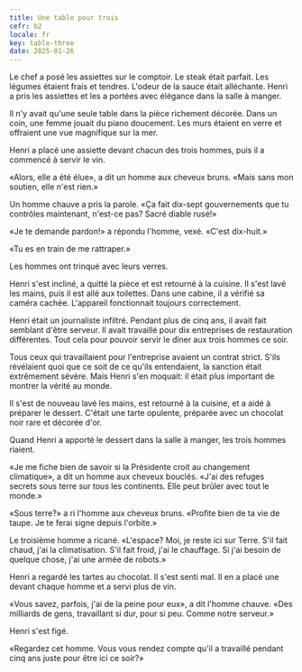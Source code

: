 ```yaml
---
title: Une table pour trois
cefr: b2
locale: fr
key: table-three
date: 2025-01-26
---
```


Le chef a posé les assiettes sur le comptoir. Le steak était parfait. Les légumes étaient frais et tendres. L'odeur de la sauce était alléchante. Henri a pris les assiettes et les a portées avec élégance dans la salle à manger.

Il n'y avait qu'une seule table dans la pièce richement décorée. Dans un coin, une femme jouait du piano doucement. Les murs étaient en verre et offraient une vue magnifique sur la mer.

Henri a placé une assiette devant chacun des trois hommes, puis il a commencé à servir le vin.

«Alors, elle a été élue», a dit un homme aux cheveux bruns. «Mais sans mon soutien, elle n'est rien.»

Un homme chauve a pris la parole. «Ça fait dix-sept gouvernements que tu contrôles maintenant, n'est-ce pas? Sacré diable rusé!»

«Je te demande pardon!» a répondu l'homme, vexé. «C'est dix-huit.»

«Tu es en train de me rattraper.»

Les hommes ont trinqué avec leurs verres.

Henri s'est incliné, a quitté la pièce et est retourné à la cuisine. Il s'est lavé les mains, puis il est allé aux toilettes. Dans une cabine, il a vérifié sa caméra cachée. L'appareil fonctionnait toujours correctement.

Henri était un journaliste infiltré. Pendant plus de cinq ans, il avait fait semblant d'être serveur. Il avait travaillé pour dix entreprises de restauration différentes. Tout cela pour pouvoir servir le dîner aux trois hommes ce soir.

Tous ceux qui travaillaient pour l'entreprise avaient un contrat strict. S'ils révélaient quoi que ce soit de ce qu'ils entendaient, la sanction était extrêmement sévère. Mais Henri s'en moquait: il était plus important de montrer la vérité au monde.

Il s'est de nouveau lavé les mains, est retourné à la cuisine, et a aidé à préparer le dessert. C'était une tarte opulente, préparée avec un chocolat noir rare et décorée d'or.

Quand Henri a apporté le dessert dans la salle à manger, les trois hommes riaient.

«Je me fiche bien de savoir si la Présidente croit au changement climatique», a dit un homme aux cheveux bouclés. «J'ai des refuges secrets sous terre sur tous les continents. Elle peut brûler avec tout le monde.»

«Sous terre?» a ri l'homme aux cheveux bruns. «Profite bien de ta vie de taupe. Je te ferai signe depuis l'orbite.»

Le troisième homme a ricané. «L'espace? Moi, je reste ici sur Terre. S'il fait chaud, j'ai la climatisation. S'il fait froid, j'ai le chauffage. Si j'ai besoin de quelque chose, j'ai une armée de robots.»

Henri a regardé les tartes au chocolat. Il s'est senti mal. Il en a placé une devant chaque homme et a servi plus de vin.

«Vous savez, parfois, j'ai de la peine pour eux», a dit l'homme chauve. «Des milliards de gens, travaillant si dur, pour si peu. Comme notre serveur.»

Henri s'est figé.

«Regardez cet homme. Vous vous rendez compte qu'il a travaillé pendant cinq ans juste pour être ici ce soir?»